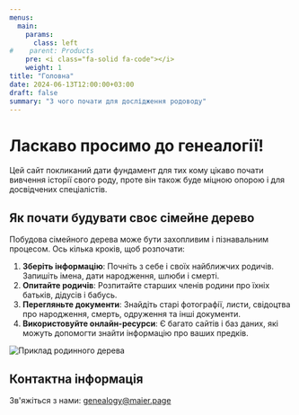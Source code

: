 ```yaml
---
menus:
  main:
    params:
      class: left
#    parent: Products
    pre: <i class="fa-solid fa-code"></i>
    weight: 1
title: "Головна"
date: 2024-06-13T12:00:00+03:00
draft: false
summary: "З чого почати для дослідження родоводу"
---
```


# Ласкаво просимо до генеалогії!

Цей сайт покликаний дати фундамент для тих кому цікаво почати вивчення історії свого роду, проте він також буде міцною опорою і для досвідчених спеціалістів.

## Як почати будувати своє сімейне дерево

Побудова сімейного дерева може бути захопливим і пізнавальним процесом. Ось кілька кроків, щоб розпочати:

1. **Зберіть інформацію**: Почніть з себе і своїх найближчих родичів. Запишіть імена, дати народження, шлюби і смерті.
2. **Опитайте родичів**: Розпитайте старших членів родини про їхніх батьків, дідусів і бабусь.
3. **Перегляньте документи**: Знайдіть старі фотографії, листи, свідоцтва про народження, смерть, одруження та інші документи.
4. **Використовуйте онлайн-ресурси**: Є багато сайтів і баз даних, які можуть допомогти знайти інформацію про ваших предків.

![Приклад родинного дерева](/images/family-tree-example-filled.jpg)

## Контактна інформація

Зв'яжіться з нами: genealogy@maier.page

